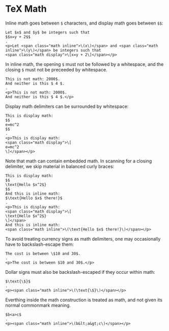 # TeX Math

Inline math goes between `$` characters, and display math
goes between `$$`:

```````````````````````````````` example
Let $x$ and $y$ be integers such that
$$x=y + 2$$
.
<p>Let <span class="math inline">\(x\)</span> and <span class="math inline">\(y\)</span> be integers such that
<span class="math display">\[x=y + 2\]</span></p>
````````````````````````````````

In inline math, the opening `$` must not be followed by
a whitespace, and the closing `$` must not be
preceeded by whitespace.

```````````````````````````````` example
This is not math: 2000$.
And neither is this $ 4 $.
.
<p>This is not math: 2000$.
And neither is this $ 4 $.</p>
````````````````````````````````

Display math delimiters can be surrounded by whitespace:

```````````````````````````````` example
This is display math:
$$
e=mc^2
$$
.
<p>This is display math:
<span class="math display">\[
e=mc^2
\]</span></p>
````````````````````````````````

Note that math can contain embedded math.  In scanning
for a closing delimiter, we skip material in balanced
curly braces:

```````````````````````````````` example
This is display math:
$$
\text{Hello $x^2$}
$$
And this is inline math:
$\text{Hello $x$ there!}$
.
<p>This is display math:
<span class="math display">\[
\text{Hello $x^2$}
\]</span>
And this is inline math:
<span class="math inline">\(\text{Hello $x$ there!}\)</span></p>
````````````````````````````````


To avoid treating currency signs as math delimiters,
one may occasionally have to backslash-escape them:

```````````````````````````````` example
The cost is between \$10 and 30$.
.
<p>The cost is between $10 and 30$.</p>
````````````````````````````````

Dollar signs must also be backslash-escaped if they
occur within math:

```````````````````````````````` example
$\text{\$}$
.
<p><span class="math inline">\(\text{\$}\)</span></p>
````````````````````````````````

Everthing inside the math construction is treated
as math, and not given its normal commonmark meaning.
```````````````````````````````` example
$b<a>c$
.
<p><span class="math inline">\(b&lt;a&gt;c\)</span></p>
````````````````````````````````

